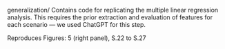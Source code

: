 generalization/
Contains code for replicating the multiple linear regression analysis.
This requires the prior extraction and evaluation of features for each scenario — we used ChatGPT for this step.

Reproduces Figures: 5 (right panel), S.22 to S.27
